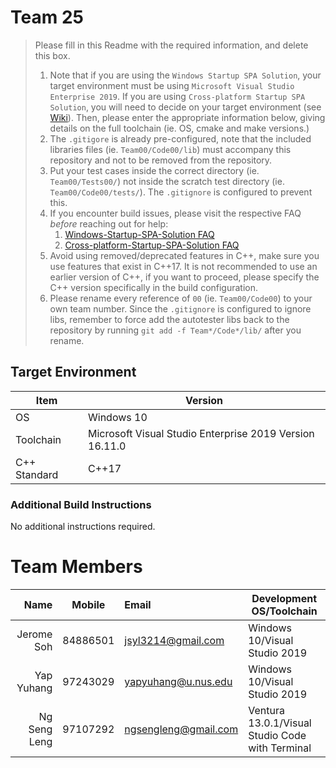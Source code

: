 # Team 25

> Please fill in this Readme with the required information, and delete this box.
>
> 1. Note that if you are using the `Windows Startup SPA Solution`, your target environment must be using `Microsoft Visual Studio Enterprise 2019`.
>    If you are using `Cross-platform Startup SPA Solution`, you will need to decide on your target environment (see [Wiki](https://github.com/nus-cs3203/project-wiki/wiki/Version-Control-System-and-Code-Repository)).
>    Then, please enter the appropriate information below, giving details on the full toolchain (ie. OS, cmake and make versions.)
> 2. The `.gitigore` is already pre-configured, note that the included libraries files (ie. `Team00/Code00/lib`) must accompany this repository and not to be removed from the repository.
> 3. Put your test cases inside the correct directory (ie. `Team00/Tests00/`) not inside the scratch test directory (ie. `Team00/Code00/tests/`). The `.gitignore` is configured to prevent this.
> 4. If you encounter build issues, please visit the respective FAQ _before_ reaching out for help:
>    1. [Windows-Startup-SPA-Solution FAQ](https://github.com/nus-cs3203/project-wiki/wiki/Windows-Startup-SPA-Solution#faq)
>    2. [Cross-platform-Startup-SPA-Solution FAQ](https://github.com/nus-cs3203/project-wiki/wiki/Cross-platform-Startup-SPA-Solution#faq)
> 5. Avoid using removed/deprecated features in C++, make sure you use features that exist in C++17. It is not recommended to use an earlier version of C++, if you want to proceed, please specify the C++ version specifically in the build configuration.
> 6. Please rename every reference of `00` (ie. `Team00/Code00`) to your own team number. Since the `.gitignore` is configured to ignore libs, remember to force add the autotester libs back to the repository by running `git add -f Team*/Code*/lib/` after you rename.

## Target Environment

| Item         | Version                                                 |
| ------------ | ------------------------------------------------------- |
| OS           | Windows 10                                              |
| Toolchain    | Microsoft Visual Studio Enterprise 2019 Version 16.11.0 |
| C++ Standard | C++17                                                   |

### Additional Build Instructions

No additional instructions required.

# Team Members

|         Name |  Mobile  | Email                | Development OS/Toolchain                        |
| -----------: | :------: | :------------------- | ----------------------------------------------- |
|   Jerome Soh | 84886501 | jsyl3214@gmail.com   | Windows 10/Visual Studio 2019                   |
|   Yap Yuhang | 97243029 | yapyuhang@u.nus.edu  | Windows 10/Visual Studio 2019                   |
| Ng Seng Leng | 97107292 | ngsengleng@gmail.com | Ventura 13.0.1/Visual Studio Code with Terminal |
